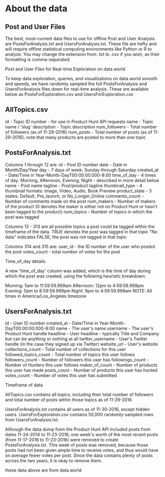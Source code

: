 # About the data

## Post and User Files 

The best, most-current data files to use for offline Post and User Analysis are PostsForAnalysis.txt and UsersForAnalysis.txt. These file are hefty and will require offline statistical computing environments like Python or R to analyze. You may change the extension from .txt to .csv if you wish, as their formatting is comma-separated.

Post and User Files for Real-time Exploration on data.world

To keep data exploration, queries, and visualizations on data.world smooth and speedy, we have randomly sampled the full PostsForAnalysis and UsersForAnalysis files down for real-time analysis. These are available below as PostsForExploration.csv and UsersForExploration.csv

## AllTopics.csv

id - Topic ID number - for use in Product Hunt API requests
name - Topic name / 'slug'
description - Topic description
num_followers - Total number of followers (as of 11-29-2016)
num_posts - Total number of posts (as of 11-29-2016); note that many products are posted to more than one topic

## PostsForAnalysis.txt 
Columns 1 through 12 are:
id - Post ID number
date - Date in Month/Day/Year
day - 7 days of week: Sunday through Saturday
created_at - Date/Time in Year-Month-DayT00:00:00.000-8:00
time_of_day - 4 times of day: Morning, Afternoon, Evening, Night - described in more detail below
name - Post name
tagline - Post/product tagline
thumbnail_type - 4 thumbnail formats: Image, Video, Audio, Book Preview
product_state - 3 states: Default, Pre_launch, or No_Longer_Online
comments_count - Number of comments made on the post
num_makers - Number of makers of the product (0 denotes the maker is either not on Product Hunt or hasn't been tagged to the product)
num_topics - Number of topics in which the post was tagged

Columns 13 - 313 are all possible topics a post could be tagged within the timeframe of the data.
TRUE denotes the post was tagged in that topic
"No data" indicates FALSE; the post was not tagged in that topic

Columns 314 and 315 are:
user_id - the ID number of the user who posted the post
votes_count - total number of votes for the post

Time_of_day details

A new 'time_of_day' column was added, which is the time of day during which the post was created, using the following heuristic breakdown:

Morning: 5am to 11:59:59.999am
Afternoon: 12pm to 4:59:59.999pm
Evening: 5pm to 8:59:59.999pm
Night: 9pm to 4:59:59.999am
NOTE: All times in America/Los_Angeles timezone


## UsersForAnalysis.txt 

id - User ID number
created_at - Date/Time in Year-Month-DayT00:00:00.000-8:00
name - The user's name
username - The user's Product Hunt handle
headline - User headline - typically Title and Company but can be anything or nothing at all
twitter_username - User's Twitter handle (in the case they signed up via Twitter)
website_url - User's website
collections_count - Total number of collections for this user
followed_topics_count - Total number of topics this user follows
followers_count - Number of followers this user has
followings_count - Number of Hunters this user follows
maker_of_count - Number of products this user has made
posts_count - Number of products this user has hunted
votes_count - Number of votes this user has submitted

Timeframe of data

AllTopics.csv contains all topics, including their total number of followers and total number of posts within those topics as of 11-29-2016

UsersForAnalysis.txt contains all users as of 11-30-2016, except hidden users. UsersForExploration.csv contains 50,000 randomly-sampled rows from UsersForAnalysis.txt.

Although the data dump from the Product Hunt API included posts from dates 11-24-2014 to 11-23-2016, one week's worth of the most recent posts (from 11-17-2016 to 11-23-2016) were removed to create PostsForAnalysis.txt.
This week of posts was removed, because those posts had not been given ample time to receive votes, and thus would have on average fewer votes per post. Since the data contains plenty of posts across the two years, 
it is okay to remove them. 

these data above are from data.world 
